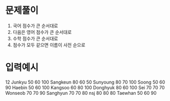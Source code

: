 # 문제풀이 

1. 국어 점수가 큰 순서대로 
2. 다음은 영어 점수가 큰 순서대로 
3. 수학 점수가 큰 순서대로 
4. 점수가 모두 같으면 이름이 사전 순으로 

# 입력예시

12
Junkyu 50 60 100
Sangkeun 80 60 50
Sunyoung 80 70 100
Soong 50 60 90
Haebin 50 60 100
Kangsoo 60 80 100
Donghyuk 80 60 100
Sei 70 70 70
Wonseob 70 70 90
Sanghyun 70 70 80
nsj 80 80 80
Taewhan 50 60 90
